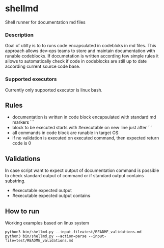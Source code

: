 # shellmd
Shell runner for documentation md files

### Description
Goal of utilty is to to runs code encapsulated in codebloks in md files. This approach allows dev-ops teams to store and maintain documentation with runable codeblocks.  If documetation is written according few simple rules it allows to automatically check if code in codeblocks are still up to date according current source code base.

### Supported executors
Currently only supported executor is linux bash. 

## Rules
 - documentation is written in code block encapsulated with standard md markers ```  
 - block to be executed starts with #executable on new line just after ```
 - all commands in code block are runable in target OS
 - if no validation is executed on executed command, then expected return code is 0

## Validations
In case script want to expect output of documentation command is possible to check standard output of command or
if standard output contains substring.

 - #executable expected output
 - #executable expected output contains

## How to run
Working examples based on linux system
```
python3 bin/shellmd.py --input-file=test/README_validations.md
python3 bin/shellmd.py --action=parse --input-file=test/README_validations.md
```

